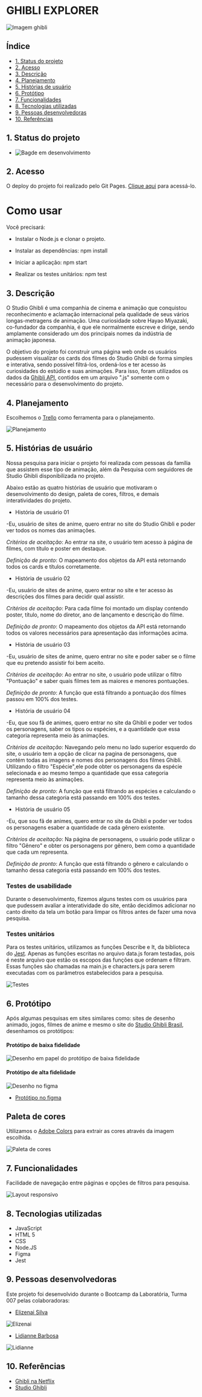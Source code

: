 # GHIBLI EXPLORER

![Imagem ghibli](src/img/studio-ghibli.jpg)

## Índice

- [1. Status do projeto](#1-status-do-projeto)
- [2. Acesso](#2-acesso)
- [3. Descrição](#3-descricao)
- [4. Planejamento](#4-planejamento)
- [5. Histórias de usuário](#5-historias-de-usuário)
- [6. Protótipo](#6-prototipo)
- [7. Funcionalidades](#7-funcionalidades)
- [8. Tecnologias utilizadas](#8-tecnologias-utilizadas)
- [9. Pessoas desenvolvedoras](#9-pessoas-desenvolvedoras)
- [10. Referências](#10-referencias)


## 1. Status do projeto

- ![Bagde em desenvolvimento](https://img.shields.io/badge/STATUS-EM%20DESENVOLVIMENTO-green) 

## 2. Acesso

O deploy do projeto foi realizado pelo Git Pages. [Clique aqui](https://elizenai.github.io/SAP007-data-lovers/index.html) para acessá-lo.

# Como usar
Você precisará:

- Instalar o Node.js e clonar o projeto.

- Instalar as dependências:  npm install

- Iniciar a aplicação:  npm start

- Realizar os testes unitários: npm test 

## 3. Descrição

O Studio Ghibli é uma companhia de cinema e animação que conquistou reconhecimento e aclamação internacional pela qualidade de seus vários longas-metragens de animação. Uma curiosidade sobre Hayao Miyazaki, co-fundador da companhia, é que ele normalmente escreve e dirige, sendo amplamente considerado um dos principais nomes da indústria de animação japonesa.

O objetivo do projeto foi construir uma página web onde os usuários pudessem visualizar os cards dos filmes do Studio Ghibli de forma simples e interativa, sendo possível filtrá-los, ordená-los e ter acesso às curiosidades do estúdio e suas animações. Para isso, foram utilizados os dados da [Ghibli API](https://ghibliapi.herokuapp.com/#section/Getting-Started), contidos em um arquivo ".js" somente com o necessário para o desenvolvimento do projeto.

## 4. Planejamento

Escolhemos o [Trello](https://trello.com/b/52ngg64M/data-lovers) como ferramenta para o planejamento.

![Planejamento](src/img/planejamento.JPG)

## 5. Histórias de usuário

Nossa pesquisa para iniciar o projeto foi realizada com pessoas da família que assistem esse tipo de animação, além da Pesquisa com seguidores de Studio Ghibli disponibilizada no projeto.

Abaixo estão as quatro histórias de usuário que motivaram o desenvolvimento do design, paleta de cores, filtros, e demais interatividades do projeto.


- História de usuário 01

-Eu, usuário de sites de anime, quero entrar no site do Studio Ghibli e poder ver todos os nomes das animações. 

_Critérios de aceitação_: Ao entrar na site, o usuário tem acesso à página de filmes, com título e poster em destaque.

_Definição de pronto_: O mapeamento dos objetos da API está retornando todos os cards e títulos corretamente.

- História de usuário 02

-Eu, usuário de sites de anime, quero entrar no site e ter acesso às descrições dos filmes para decidir qual assistir.

_Critérios de aceitação_: Para cada filme foi montado um display contendo poster, título, nome do diretor, ano de lançamento e descrição do filme.

_Definição de pronto_: O mapeamento dos objetos da API está retornando todos os valores necessários para apresentação das informações acima.

- História de usuário 03

-Eu, usuário de sites de anime, quero entrar no site e poder saber se o filme que eu pretendo assistir foi bem aceito.  

_Critérios de aceitação_: Ao entrar no site, o usuário pode utilizar o filtro "Pontuação" e saber quais filmes tem as maiores e menores pontuações.

_Definição de pronto_: A função que está filtrando a pontuação dos filmes passou em 100% dos testes.

- História de usuário 04

-Eu, que sou fã de animes, quero entrar no site da Ghibli e poder ver todos os personagens, saber os tipos ou espécies, e a quantidade que essa categoria representa meio às animações.

_Critérios de aceitação_: Navegando pelo menu no lado superior esquerdo do site, o usuário tem a opção de clicar na pagina de personagens, que contém todas as imagens e nomes dos personagens dos filmes Ghibli. Utilizando o filtro "Espécie",ele pode obter os personagens da espécie selecionada e ao mesmo tempo a quantidade que essa categoria representa meio às animações.

_Definição de pronto_: A função que está filtrando as espécies e calculando o tamanho dessa categoria está passando em 100% dos testes.

- História de usuário 05

-Eu, que sou fã de animes, quero entrar no site da Ghibli e poder ver todos os personagens esaber a quantidade de cada gênero existente.

_Critérios de aceitação_: Na página de personagens, o usuário pode utilizar o filtro "Gênero" e obter os personagens por gênero, bem como a quantidade que cada um representa. 

_Definição de pronto_: A função que está filtrando o gênero e calculando o tamanho dessa categoria está passando em 100% dos testes.
### Testes de usabilidade

Durante o desenvolvimento, fizemos alguns testes com os usuários para que pudessem avaliar a interatividade do site, então decidimos adicionar no canto direito da tela um botão para limpar os filtros antes de fazer uma nova pesquisa.

### Testes unitários

Para os testes unitários, utilizamos as funções Describe e It, da biblioteca do [Jest](https://jestjs.io/pt-BR/docs/using-matchers). Apenas as funções escritas no arquivo data.js foram testadas, pois é neste arquivo que estão os escopos das funções que ordenam e filtram. Essas funções são chamadas na main.js e characters.js para serem executadas com os parâmetros estabelecidos para a pesquisa. 

![Testes](src/img/testes-unitarios.JPG)

## 6. Protótipo

Após algumas pesquisas em sites similares como: sites de desenho animado, jogos, filmes de anime e mesmo o site do [Studio Ghibli Brasil](https://studioghibli.com.br/studioghibli/), desenhamos os protótipos:
#### Protótipo de baixa fidelidade

![Desenho em papel do protótipo de baixa fidelidade](src/img/prototipo1.jpg)
#### Protótipo de alta fidelidade

![Desenho no figma](src/img/prototipo2.JPG)

- [Protótipo no figma](https://www.figma.com/file/y63N4eDBrqPoQr6J6SY9q3/Data-Lovers?node-id=0%3A1)

## Paleta de cores

Utilizamos o [Adobe Colors](https://color.adobe.com/pt/create/color-wheel) para extrair as cores através da imagem escolhida.

![Paleta de cores](src/img/paleta.adobe.JPG)
## 7. Funcionalidades

Facilidade de navegação entre páginas e opções de filtros para pesquisa.

![Layout responsivo](src/img/pag-responsiva.JPG)

## 8. Tecnologias utilizadas

- JavaScript
- HTML 5
- CSS
- Node.JS
- Figma
- Jest

## 9. Pessoas desenvolvedoras

Este projeto foi desenvolvido durante o Bootcamp da Laboratória, Turma 007 pelas colaboradoras: 

- [Elizenai Silva](https://www.linkedin.com/in/elizenai/)

![Elizenai](src/img/Elizenai.JPG)

- [Lidianne Barbosa](https://www.linkedin.com/in/lromao/)

![Lidianne](src/img/Lidianne.JPG)
## 10. Referências

- [Ghibli na Netflix](https://www.netflix.com/br/browse/genre/81227213)
- [Studio Ghibli](https://ghiblicollection.com/)

